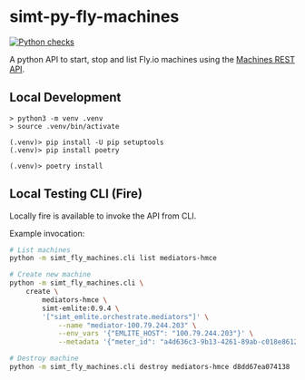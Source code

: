# simt-py-fly-machines

[![Python checks](https://github.com/cepro/simt-py-fly-machines/actions/workflows/python-checks.yml/badge.svg)](https://github.com/cepro/simt-py-fly-machines/actions/workflows/python-checks.yml)

A python API to start, stop and list Fly.io machines using the [Machines REST API](https://docs.machines.dev/#description/introduction).

## Local Development

```
> python3 -m venv .venv
> source .venv/bin/activate

(.venv)> pip install -U pip setuptools
(.venv)> pip install poetry

(.venv)> poetry install
```

## Local Testing CLI (Fire)

Locally fire is available to invoke the API from CLI.

Example invocation:
```sh
# List machines
python -m simt_fly_machines.cli list mediators-hmce

# Create new machine
python -m simt_fly_machines.cli \
    create \
        mediators-hmce \
        simt-emlite:0.9.4 \
        '["simt_emlite.orchestrate.mediators"]' \
            --name "mediator-100.79.244.203" \
            --env_vars '{"EMLITE_HOST": "100.79.244.203"}' \
            --metadata '{"meter_id": "a4d636c3-9b13-4261-89ab-c018e86120e8"}'

# Destroy machine
python -m simt_fly_machines.cli destroy mediators-hmce d8dd67ea074138
```
